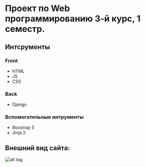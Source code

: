 # Проект по Web программированию 3-й курс, 1 семестр.
## Интсрументы
### Front
- HTML
- JS
- CSS

### Back
- Django

### Вспомогательные интрументы
- Boostrap 5
- Jinja 2

## Внешний вид сайта:
![alt tag](https://ibb.co/g4ndK8g)
